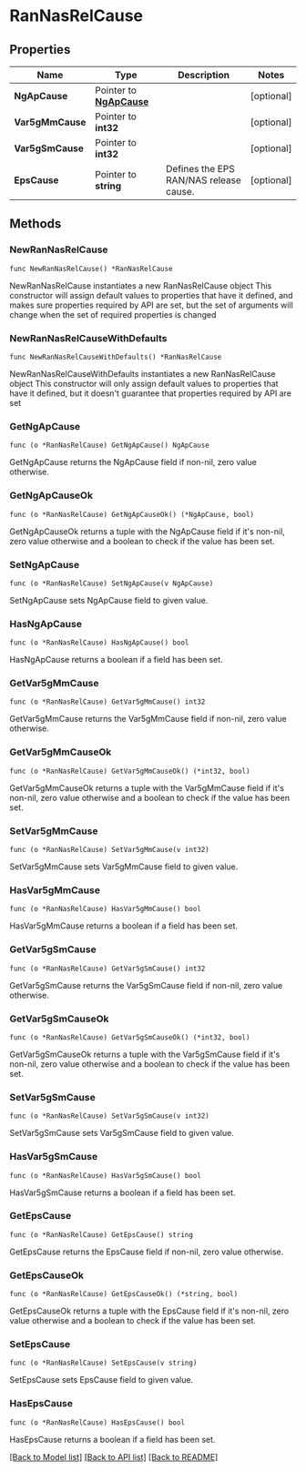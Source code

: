 # RanNasRelCause

## Properties

Name | Type | Description | Notes
------------ | ------------- | ------------- | -------------
**NgApCause** | Pointer to [**NgApCause**](NgApCause.md) |  | [optional] 
**Var5gMmCause** | Pointer to **int32** |  | [optional] 
**Var5gSmCause** | Pointer to **int32** |  | [optional] 
**EpsCause** | Pointer to **string** | Defines the EPS RAN/NAS release cause. | [optional] 

## Methods

### NewRanNasRelCause

`func NewRanNasRelCause() *RanNasRelCause`

NewRanNasRelCause instantiates a new RanNasRelCause object
This constructor will assign default values to properties that have it defined,
and makes sure properties required by API are set, but the set of arguments
will change when the set of required properties is changed

### NewRanNasRelCauseWithDefaults

`func NewRanNasRelCauseWithDefaults() *RanNasRelCause`

NewRanNasRelCauseWithDefaults instantiates a new RanNasRelCause object
This constructor will only assign default values to properties that have it defined,
but it doesn't guarantee that properties required by API are set

### GetNgApCause

`func (o *RanNasRelCause) GetNgApCause() NgApCause`

GetNgApCause returns the NgApCause field if non-nil, zero value otherwise.

### GetNgApCauseOk

`func (o *RanNasRelCause) GetNgApCauseOk() (*NgApCause, bool)`

GetNgApCauseOk returns a tuple with the NgApCause field if it's non-nil, zero value otherwise
and a boolean to check if the value has been set.

### SetNgApCause

`func (o *RanNasRelCause) SetNgApCause(v NgApCause)`

SetNgApCause sets NgApCause field to given value.

### HasNgApCause

`func (o *RanNasRelCause) HasNgApCause() bool`

HasNgApCause returns a boolean if a field has been set.

### GetVar5gMmCause

`func (o *RanNasRelCause) GetVar5gMmCause() int32`

GetVar5gMmCause returns the Var5gMmCause field if non-nil, zero value otherwise.

### GetVar5gMmCauseOk

`func (o *RanNasRelCause) GetVar5gMmCauseOk() (*int32, bool)`

GetVar5gMmCauseOk returns a tuple with the Var5gMmCause field if it's non-nil, zero value otherwise
and a boolean to check if the value has been set.

### SetVar5gMmCause

`func (o *RanNasRelCause) SetVar5gMmCause(v int32)`

SetVar5gMmCause sets Var5gMmCause field to given value.

### HasVar5gMmCause

`func (o *RanNasRelCause) HasVar5gMmCause() bool`

HasVar5gMmCause returns a boolean if a field has been set.

### GetVar5gSmCause

`func (o *RanNasRelCause) GetVar5gSmCause() int32`

GetVar5gSmCause returns the Var5gSmCause field if non-nil, zero value otherwise.

### GetVar5gSmCauseOk

`func (o *RanNasRelCause) GetVar5gSmCauseOk() (*int32, bool)`

GetVar5gSmCauseOk returns a tuple with the Var5gSmCause field if it's non-nil, zero value otherwise
and a boolean to check if the value has been set.

### SetVar5gSmCause

`func (o *RanNasRelCause) SetVar5gSmCause(v int32)`

SetVar5gSmCause sets Var5gSmCause field to given value.

### HasVar5gSmCause

`func (o *RanNasRelCause) HasVar5gSmCause() bool`

HasVar5gSmCause returns a boolean if a field has been set.

### GetEpsCause

`func (o *RanNasRelCause) GetEpsCause() string`

GetEpsCause returns the EpsCause field if non-nil, zero value otherwise.

### GetEpsCauseOk

`func (o *RanNasRelCause) GetEpsCauseOk() (*string, bool)`

GetEpsCauseOk returns a tuple with the EpsCause field if it's non-nil, zero value otherwise
and a boolean to check if the value has been set.

### SetEpsCause

`func (o *RanNasRelCause) SetEpsCause(v string)`

SetEpsCause sets EpsCause field to given value.

### HasEpsCause

`func (o *RanNasRelCause) HasEpsCause() bool`

HasEpsCause returns a boolean if a field has been set.


[[Back to Model list]](../README.md#documentation-for-models) [[Back to API list]](../README.md#documentation-for-api-endpoints) [[Back to README]](../README.md)


